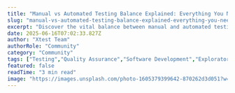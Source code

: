 ```yaml
---
title: "Manual vs Automated Testing Balance Explained: Everything You Need to Know"
slug: "manual-vs-automated-testing-balance-explained-everything-you-need-to-know"
excerpt: "Discover the vital balance between manual and automated testing in our latest blog post. Join us as we delve into the strengths, weaknesses, and optimal use of both testing methods in software development. Click now to learn how to maximize efficiency and ensure product quality in your tech venture."
date: 2025-06-16T07:02:33.827Z
author: "Xtest Team"
authorRole: "Community"
category: "Community"
tags: ["Testing","Quality Assurance","Software Development","Exploratory Testing","UAT"]
featured: false
readTime: "3 min read"
image: "https://images.unsplash.com/photo-1605379399642-870262d3d051?w=1200&h=600&fit=crop"
---
```


